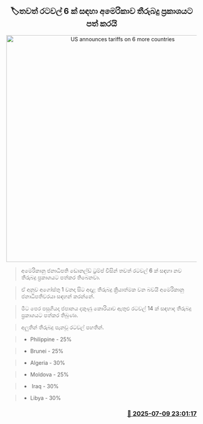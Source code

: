 <p align='center'><b><h2 align='center' title='US announces tariffs on 6 more countries'>🏷තවත් රටවල් 6 ක් සඳහා අමෙරිකාව තීරුබදු ප්‍රකාශයට පත් කරයි</h2></b></p>
<p align='center'><img src='https://helakuru.sgp1.cdn.digitaloceanspaces.com/esana/images/lib/donald-trump-2025.jpg' width='600' alt='US announces tariffs on 6 more countries'></p>

> අමෙරිකානු ජනාධිපති ඩොනල්ඩ් ට්‍රම්ප් විසින් තවත් රටවල් 6 ක් සඳහා නව තීරුබදු ප්‍රකාශයට පත්කර තිබෙනවා.

> ඒ අනුව අගෝස්තු 1 වනදා සිට අදාළ තීරුබදු ක්‍රියාත්මක වන බවයි අමෙරිකානු ජනාධිපතිවරයා සඳහන් කරන්නේ.

> මීට පෙර පසුගියදා ජපානය දකුණු කොරියාව ඇතුළු රටවල් 14 ක් සඳහාද තීරුබදු ප්‍රකාශයට පත්කර තිබුණා.

> අලුතින් තීරුබදු පැනවූ රටවල් පහතින්.

> * Philippine - 25%

> * Brunei - 25%

> * Algeria - 30%

> * Moldova - 25%

> *  Iraq - 30%

> * Libya - 30%



<h3 align='right'><a href='https://www.helakuru.lk/esana/p/111746/'>📅 2025-07-09 23:01:17</a></h3>
